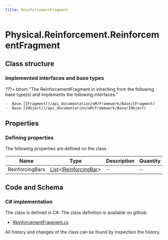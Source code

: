 ```yaml
---
title: ReinforcementFragment
---
```


# Physical.Reinforcement.ReinforcementFragment



## Class structure

### Implemented interfaces and base types

???+ bhom "The ReinforcementFragment in inheriting from the following base type(s) and implements the following interfaces:"

    -  Base.[IFragment](/api_documentation/oM/Framework/Base/IFragment)
    -  Base.[IObject](/api_documentation/oM/Framework/Base/IObject)


## Properties



### Defining properties

The following properties are defined on the class

| Name             | Type             | Description      | Quantity         |
|------------------|------------------|------------------|------------------|
| ReinforcingBars | [List](https://learn.microsoft.com/en-us/dotnet/api/System.Collections.Generic.List-1?view=netstandard-2.0)&lt;[IReinforcingBar](/api_documentation/oM/Physical/Physical/Reinforcement/IReinforcingBar)&gt; | - | - |


## Code and Schema

### C# implementation

The class is defined in C#. The class definition is available on github:

- [ReinforcementFragment.cs](https://github.com/BHoM/BHoM/blob/develop/Physical_oM/Reinforcement\ReinforcementFragment.cs)

All history and changes of the class can be found by inspection the history.
